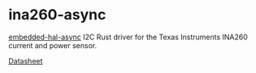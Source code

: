 # ina260-async

[embedded-hal-async](https://crates.io/crates/embedded-hal-async) I2C Rust
driver for the Texas Instruments INA260 current and power sensor.

[Datasheet](https://www.ti.com/lit/ds/symlink/ina260.pdf)
